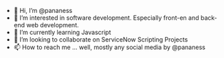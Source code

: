 - 👋 Hi, I’m @pananess
- 👀 I’m interested in software development. Especially front-en and back-end web development.
- 🌱 I’m currently learning Javascript
- 💞️ I’m looking to collaborate on ServiceNow Scripting Projects
- 📫 How to reach me ... well, mostly any social media by @pananess

<!---
pananess/pananess is a ✨ special ✨ repository because its `README.md` (this file) appears on your GitHub profile.
You can click the Preview link to take a look at your changes.
--->
